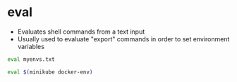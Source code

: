 # eval

- Evaluates shell commands from a text input
- Usually used to evaluate "export" commands in order to set environment variables

```sh
eval myenvs.txt
```

```sh
eval $(minikube docker-env)
```
